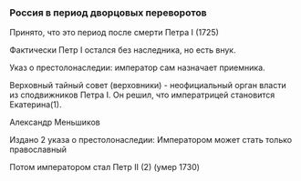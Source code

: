 ### Россия в период дворцовых переворотов

Принято, что это период после смерти Петра I (1725) 

Фактически Петр I остался без наследника, но есть внук.

Указ о престолонаследии: император сам назначает приемника. 

Верховный тайный совет (верховники) - неофициальный орган власти из сподвижников Петра I. 
Он решил, что императрицей становится Екатерина(1).

Александр Меньшиков 

Издано 2 указа о престолонаследии:
Императором может стать только православный

Потом императором стал Петр II (2) (умер 1730)

